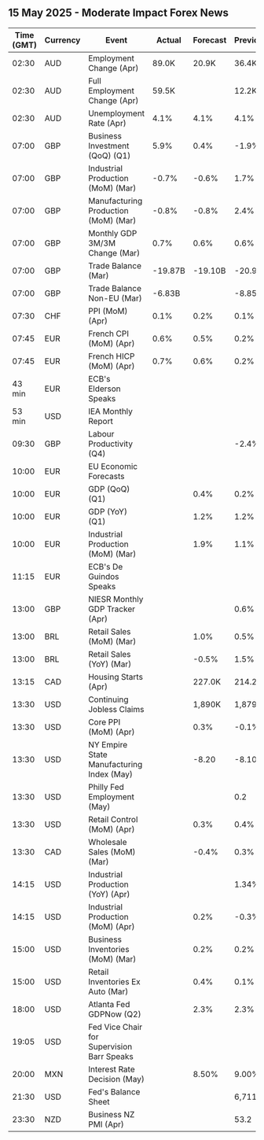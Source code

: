 ## 15 May 2025 - Moderate Impact Forex News

| Time (GMT) | Currency | Event | Actual | Forecast | Previous |
|------|----------|-------|--------|----------|----------|
| 02:30 | AUD | Employment Change (Apr) | 89.0K | 20.9K | 36.4K |
| 02:30 | AUD | Full Employment Change (Apr) | 59.5K |  | 12.2K |
| 02:30 | AUD | Unemployment Rate (Apr) | 4.1% | 4.1% | 4.1% |
| 07:00 | GBP | Business Investment (QoQ) (Q1) | 5.9% | 0.4% | -1.9% |
| 07:00 | GBP | Industrial Production (MoM) (Mar) | -0.7% | -0.6% | 1.7% |
| 07:00 | GBP | Manufacturing Production (MoM) (Mar) | -0.8% | -0.8% | 2.4% |
| 07:00 | GBP | Monthly GDP 3M/3M Change (Mar) | 0.7% | 0.6% | 0.6% |
| 07:00 | GBP | Trade Balance (Mar) | -19.87B | -19.10B | -20.96B |
| 07:00 | GBP | Trade Balance Non-EU (Mar) | -6.83B |  | -8.85B |
| 07:30 | CHF | PPI (MoM) (Apr) | 0.1% | 0.2% | 0.1% |
| 07:45 | EUR | French CPI (MoM) (Apr) | 0.6% | 0.5% | 0.2% |
| 07:45 | EUR | French HICP (MoM) (Apr) | 0.7% | 0.6% | 0.2% |
| 43 min | EUR | ECB's Elderson Speaks |  |  |  |
| 53 min | USD | IEA Monthly Report |  |  |  |
| 09:30 | GBP | Labour Productivity (Q4) |  |  | -2.4% |
| 10:00 | EUR | EU Economic Forecasts |  |  |  |
| 10:00 | EUR | GDP (QoQ) (Q1) |  | 0.4% | 0.2% |
| 10:00 | EUR | GDP (YoY) (Q1) |  | 1.2% | 1.2% |
| 10:00 | EUR | Industrial Production (MoM) (Mar) |  | 1.9% | 1.1% |
| 11:15 | EUR | ECB's De Guindos Speaks |  |  |  |
| 13:00 | GBP | NIESR Monthly GDP Tracker (Apr) |  |  | 0.6% |
| 13:00 | BRL | Retail Sales (MoM) (Mar) |  | 1.0% | 0.5% |
| 13:00 | BRL | Retail Sales (YoY) (Mar) |  | -0.5% | 1.5% |
| 13:15 | CAD | Housing Starts (Apr) |  | 227.0K | 214.2K |
| 13:30 | USD | Continuing Jobless Claims |  | 1,890K | 1,879K |
| 13:30 | USD | Core PPI (MoM) (Apr) |  | 0.3% | -0.1% |
| 13:30 | USD | NY Empire State Manufacturing Index (May) |  | -8.20 | -8.10 |
| 13:30 | USD | Philly Fed Employment (May) |  |  | 0.2 |
| 13:30 | USD | Retail Control (MoM) (Apr) |  | 0.3% | 0.4% |
| 13:30 | CAD | Wholesale Sales (MoM) (Mar) |  | -0.4% | 0.3% |
| 14:15 | USD | Industrial Production (YoY) (Apr) |  |  | 1.34% |
| 14:15 | USD | Industrial Production (MoM) (Apr) |  | 0.2% | -0.3% |
| 15:00 | USD | Business Inventories (MoM) (Mar) |  | 0.2% | 0.2% |
| 15:00 | USD | Retail Inventories Ex Auto (Mar) |  | 0.4% | 0.1% |
| 18:00 | USD | Atlanta Fed GDPNow (Q2) |  | 2.3% | 2.3% |
| 19:05 | USD | Fed Vice Chair for Supervision Barr Speaks |  |  |  |
| 20:00 | MXN | Interest Rate Decision (May) |  | 8.50% | 9.00% |
| 21:30 | USD | Fed's Balance Sheet |  |  | 6,711B |
| 23:30 | NZD | Business NZ PMI (Apr) |  |  | 53.2 |
